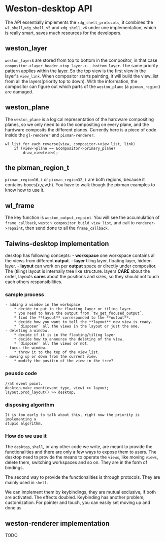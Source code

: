 # Weston-desktop API

The API essentially implements the `xdg_shell_protocols`, it combines the
`wl_shell`,`xdg_shell_v5` and `xdg_shell_v6` under one implementation, which is
really smart, saves much resources for the developers.

## weston_layer
`weston_layer`s are stored from top to bottom in the compositor, in that case
`compositor->layer_header->top_layer->...bottom_layer`. The same priority
pattern applies within the layer. So the top view is the first view in the
layer's `view_link`. When compositor starts painting, it will build the
view_list from all the layers(priority top to down). With the information, the
compositor can figure out which parts of the `weston_plane` (a `pixman_region`)
are damaged.

## weston_plane
The `weston_plane` is a logical representation of the hardware compositing
planes, so we only need to do the compositing on every plane, and the hardware
composits the different planes. Currently here is a piece of code inside the
`gl-renderer` and `pixman-renderer`.

	wl_list_for_each_reverse(view, compositor->view_list, link)
		if (view->plane == &compositor->primary_plane)
			draw_view(view);

## the pixman_region_t
`pixman_region16_t` or `pixman_region32_t` are both regions, because it contains
boxes(x,y,w,h). You have to walk though the pixman examples to know how to use
it.

## wl_frame
The key function is `weston_output_repaint`. You will see the accumulation of
`frame_callback`, `weston_compositor_build_view_list`, and call to
`renderer->repaint`, then send done to all the `frame_callback`.

## Taiwins-desktop implementation
desktop has following concepts:
	- **workspace**  one workspace contains all the views from different **output**.
	- **layer** tiling layer, floating layer, hidden layer.
	- **layout** can work on per **output** space or directly under
	  compositor. The (tiling) layout is internally tree like structure.
  layers **CARE** about the order, layouts **cares** about the positions and
	  sizes, so they should not touch each others responsibilities.

### sample process
	- adding a window in the workspace
		* decide to put in the floating layer or tiling layer.
		* you need to have the output from `tw_get_focused_output`.
		* find the **layout** corresponded to the **output**.
		* decide how you want to tell the **layout** new view is ready.
		* `disposer` all the views in the layout or just the one.
	- deleting a window.
		* decide if it is in the floating/tiling layer
		* decide how to announce the deleting of the view.
		* `disposer` all the views or not.
	- focus the window.
		* throw it to the top of the view_list.
	- moving up or down from the current view.
		* modify the positin of the view in the tree?

### peusdo code

	//at event point.
	desktop.make_event(event_type, view) >> layout;
	layout.prod_layout() >> desktop;

### disposing algorithm
	It is too early to talk about this, right now the priority is implementing a
	stupid algorithm.

### How do we use it
The `desktop`, `shell`, or any other code we write, are meant to provide the
functionalities and there are only a few ways to expose them to users. The
desktop need to provide the means to operate the `views`, like moving `views`,
delete them, switching workspaces and so on. They are in the form of bindings.

The second way to provide the functionalities is through protocols. They are
mainly used in `shell`.

We can implement them by keybindings, they are mutual exclusive, if both are
activated. The effects doubled. Keybinding has another problem,
customization. For pointer and touch, you can easily set moving up and done as


## weston-renderer implementation
TODO
